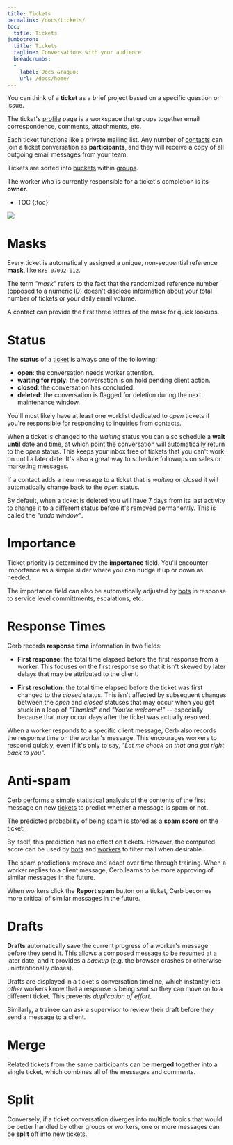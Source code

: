 ```yaml
---
title: Tickets
permalink: /docs/tickets/
toc:
  title: Tickets
jumbotron:
  title: Tickets
  tagline: Conversations with your audience
  breadcrumbs:
  -
    label: Docs &raquo;
    url: /docs/home/
---
```


You can think of a **ticket** as a brief project based on a specific question or issue.

The ticket's [profile](/docs/records/profiles/) page is a workspace that groups together email correspondence, comments, attachments, etc.

Each ticket functions like a private mailing list. Any number of [contacts](/docs/contacts/) can join a ticket conversation as **participants**, and they will receive a copy of all outgoing email messages from your team.

Tickets are sorted into [buckets](/docs/buckets/) within [groups](/docs/groups/).

The worker who is currently responsible for a ticket's completion is its **owner**.

* TOC
{:toc}

<div class="cerb-screenshot">
<img src="/assets/images/docs/using-cerb/tickets/ticket.png" class="screenshot">
</div>

# Masks

Every ticket is automatically assigned a unique, non-sequential reference **mask**, like `RYS-07092-012`.

The term _"mask"_ refers to the fact that the randomized reference number (opposed to a numeric ID) doesn't disclose information about your total number of tickets or your daily email volume.

A contact can provide the first three letters of the mask for quick lookups.

# Status

The **status** of a [ticket](/docs/tickets/) is always one of the following:

- **open**: the conversation needs worker attention.
- **waiting for reply**: the conversation is on hold pending client action.
- **closed**: the conversation has concluded.
- **deleted**: the conversation is flagged for deletion during the next maintenance window.

You'll most likely have at least one worklist dedicated to _open_ tickets if you're responsible for responding to inquiries from contacts.

When a ticket is changed to the _waiting_ status you can also schedule a **wait until** date and time, at which point the conversation will automatically return to the _open_ status.  This keeps your inbox free of tickets that you can't work on until a later date.  It's also a great way to schedule followups on sales or marketing messages.

If a contact adds a new message to a ticket that is _waiting_ or _closed_ it will automatically change back to the _open_ status.

By default, when a ticket is deleted you will have 7 days from its last activity to change it to a different status before it's removed permanently.  This is called the _"undo window"_.

# Importance

Ticket priority is determined by the **importance** field. You'll encounter importance as a simple slider where you can nudge it up or down as needed.

The importance field can also be automatically adjusted by [bots](/docs/bots) in response to service level committments, escalations, etc.

# Response Times

Cerb records **response time** information in two fields:

- **First response**: the total time elapsed before the first response from a worker. This focuses on the first response so that it isn't skewed by later delays that may be attributed to the client.

- **First resolution**: the total time elapsed before the ticket was first changed to the _closed_ status. This isn't affected by subsequent changes between the _open_ and _closed_ statuses that may occur when you get stuck in a loop of _"Thanks!"_ and _"You're welcome!"_ -- especially because that may occur days after the ticket was actually resolved.

When a worker responds to a specific client message, Cerb also records the response time on the worker's message. This encourages workers to respond quickly, even if it's only to say, _"Let me check on that and get right back to you"._

# Anti-spam

Cerb performs a simple statistical analysis of the contents of the first message on new [tickets](/docs/tickets/) to predict whether a message is spam or not.

The predicted probability of being spam is stored as a **spam score** on the ticket.

By itself, this prediction has no effect on tickets. However, the computed score can be used by [bots](/docs/bots/) and [workers](/docs/workers/) to filter mail when desirable.

The spam predictions improve and adapt over time through training.  When a worker replies to a client message, Cerb learns to be more approving of similar messages in the future.

When workers click the **Report spam** button on a ticket, Cerb becomes more critical of similar messages in the future.

# Drafts

**Drafts** automatically save the current progress of a worker's message before they send it. This allows a composed message to be resumed at a later date, and it provides a _backup_ (e.g. the browser crashes or otherwise unintentionally closes).

Drafts are displayed in a ticket's conversation timeline, which instantly lets _other_ workers know that a response is being sent so they can move on to a different ticket.  This prevents _duplication of effort_.

Similarly, a trainee can ask a supervisor to review their draft before they send a message to a client.

# Merge

Related tickets from the same participants can be **merged** together into a single ticket, which combines all of the messages and comments.

# Split

Conversely, if a ticket conversation diverges into multiple topics that would be better handled by other groups or workers, one or more messages can be **split** off into new tickets.
